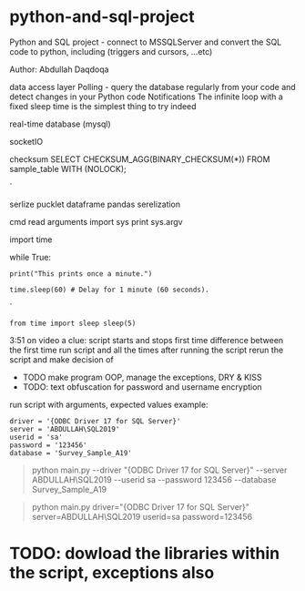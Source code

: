 # python-and-sql-project
Python and SQL project - connect to MSSQLServer and convert the SQL code to python, including (triggers and cursors, ...etc)

Author: Abdullah Daqdoqa

data access layer
Polling - query the database regularly from your code and detect changes in your Python code
Notifications 
The infinite loop with a fixed sleep time is the simplest thing to try indeed

real-time database (mysql)

socketIO


checksum 
SELECT CHECKSUM_AGG(BINARY_CHECKSUM(*)) FROM sample_table WITH (NOLOCK);


`

serlize pucklet dataframe pandas serelization

cmd read arguments 
import sys
print sys.argv

import time

while True:

    print("This prints once a minute.")
    
    time.sleep(60) # Delay for 1 minute (60 seconds).
`

`
from time import sleep
sleep(5)
`


3:51     on video a clue: 
script starts and stops first time
difference between the first time run script and all the times after running the script
rerun the script and make decision of


* TODO make program OOP, manage the exceptions, DRY & KISS
* TODO: text obfuscation for password and username encryption

run script with arguments, expected values example:

    driver = '{ODBC Driver 17 for SQL Server}'
    server = 'ABDULLAH\SQL2019'
    userid = 'sa'
    password = '123456'
    database = 'Survey_Sample_A19'

> python main.py --driver "{ODBC Driver 17 for SQL Server}" --server ABDULLAH\SQL2019 --userid sa --password 123456 --database Survey_Sample_A19

> python main.py driver="{ODBC Driver 17 for SQL Server}" server=ABDULLAH\SQL2019 userid=sa password=123456

# TODO: dowload the libraries within the script, exceptions also 